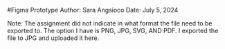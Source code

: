 #Figma Prototype
Author: Sara Angsioco
Date: July 5, 2024

Note: The assignment did not indicate in what format the file need to be exported to. The option I have is PNG, JPG, SVG, AND PDF. I exported the file to JPG and uploaded it here.
